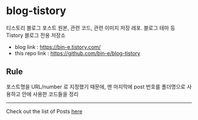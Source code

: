 # blog-tistory
티스토리 블로그 포스트 원본, 관련 코드, 관련 이미지 저장 레포. 블로그 테마 등 Tistory 블로그 전용 저장소

- blog link : https://bin-e.tistory.com/
- this repo link : https://github.com/bin-e/blog-tistory

## Rule
포스트명을 URL/number 로 지정했기 때문에, 맨 마지막에 post 번호를 폴더명으로 사용하고 안에 사용한 코드들을 정리

---

Check out the list of Posts [here](./Posts)
